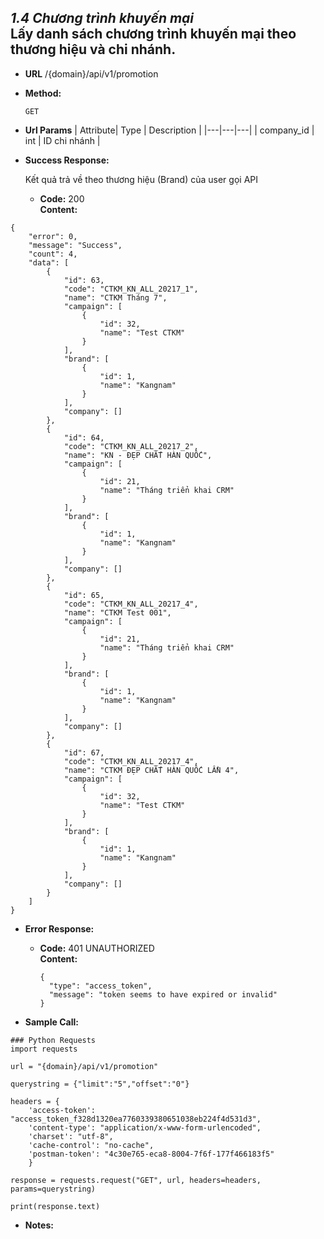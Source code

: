 
***1.4 Chương trình khuyến mại***
<br/>
Lấy danh sách chương trình khuyến mại theo thương hiệu và chi nhánh.
----

* **URL**
    /{domain}/api/v1/promotion
  
* **Method:**

    `GET`

* **Url Params**
  | Attribute| Type | Description |
  |---|---|---|
  | company_id | int  | ID chi nhánh |


* **Success Response:**

    Kết quả trả về theo thương hiệu (Brand) của user gọi API
 
  * **Code:** 200 <br />
    **Content:** 
```
{
    "error": 0,
    "message": "Success",
    "count": 4,
    "data": [
        {
            "id": 63,
            "code": "CTKM_KN_ALL_20217_1",
            "name": "CTKM Tháng 7",
            "campaign": [
                {
                    "id": 32,
                    "name": "Test CTKM"
                }
            ],
            "brand": [
                {
                    "id": 1,
                    "name": "Kangnam"
                }
            ],
            "company": []
        },
        {
            "id": 64,
            "code": "CTKM_KN_ALL_20217_2",
            "name": "KN - ĐẸP CHẤT HÀN QUỐC",
            "campaign": [
                {
                    "id": 21,
                    "name": "Tháng triển khai CRM"
                }
            ],
            "brand": [
                {
                    "id": 1,
                    "name": "Kangnam"
                }
            ],
            "company": []
        },
        {
            "id": 65,
            "code": "CTKM_KN_ALL_20217_4",
            "name": "CTKM Test 001",
            "campaign": [
                {
                    "id": 21,
                    "name": "Tháng triển khai CRM"
                }
            ],
            "brand": [
                {
                    "id": 1,
                    "name": "Kangnam"
                }
            ],
            "company": []
        },
        {
            "id": 67,
            "code": "CTKM_KN_ALL_20217_4",
            "name": "CTKM ĐẸP CHẤT HÀN QUỐC LẦN 4",
            "campaign": [
                {
                    "id": 32,
                    "name": "Test CTKM"
                }
            ],
            "brand": [
                {
                    "id": 1,
                    "name": "Kangnam"
                }
            ],
            "company": []
        }
    ]
}
```
 
* **Error Response:**


  * **Code:** 401 UNAUTHORIZED <br />
    **Content:** 
    ```
    {
      "type": "access_token",
      "message": "token seems to have expired or invalid"
    }

    ```

* **Sample Call:**
``` buildoutcfg
### Python Requests
import requests

url = "{domain}/api/v1/promotion"

querystring = {"limit":"5","offset":"0"}

headers = {
    'access-token': "access_token_f328d1320ea7760339380651038eb224f4d531d3",
    'content-type': "application/x-www-form-urlencoded",
    'charset': "utf-8",
    'cache-control': "no-cache",
    'postman-token': "4c30e765-eca8-8004-7f6f-177f466183f5"
    }

response = requests.request("GET", url, headers=headers, params=querystring)

print(response.text)
```

* **Notes:**

